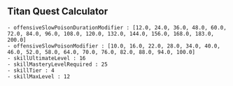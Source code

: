 ## Titan Quest Calculator

    - offensiveSlowPoisonDurationModifier : [12.0, 24.0, 36.0, 48.0, 60.0, 72.0, 84.0, 96.0, 108.0, 120.0, 132.0, 144.0, 156.0, 168.0, 183.0, 200.0]
    - offensiveSlowPoisonModifier : [10.0, 16.0, 22.0, 28.0, 34.0, 40.0, 46.0, 52.0, 58.0, 64.0, 70.0, 76.0, 82.0, 88.0, 94.0, 100.0]
    - skillUltimateLevel : 16
    - skillMasteryLevelRequired : 25
    - skillTier : 4
    - skillMaxLevel : 12
